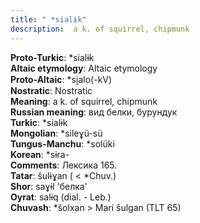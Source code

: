 ```yaml
---
title: " *sialɨk"
description:  a k. of squirrel, chipmunk
---
```


<strong>Proto-Turkic</strong>:  *sialɨk<br>
<strong>Altaic etymology</strong>:  Altaic etymology<br>
<strong> Proto-Altaic</strong>:  *si̯alo(-kV)<br>
<strong>Nostratic</strong>:  Nostratic<br>
<strong>Meaning</strong>:  a k. of squirrel, chipmunk<br>
<strong>Russian meaning</strong>:  вид белки, бурундук<br>
<strong>Turkic</strong>:  *sialɨk<br>
<strong>Mongolian</strong>:  *sileɣü-sü<br>
<strong>Tungus-Manchu</strong>:  *solüki<br>
<strong>Korean</strong>:  *sɨra-<br>
<strong>Comments</strong>:  Лексика 165.<br>
<strong>Tatar</strong>:  šulɨɣan ( < *Chuv.)<br>
<strong>Shor</strong>:  saɣɨl 'белка'<br>
<strong>Oyrat</strong>:  salɨq (dial. - Leb.)<br>
<strong>Chuvash</strong>:  *šolxan > Mari šulgan (TLT 65)<br>


